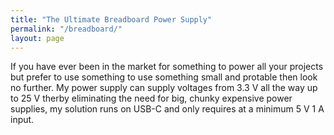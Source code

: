 ```yaml
---
title: "The Ultimate Breadboard Power Supply"
permalink: "/breadboard/"
layout: page
---
```


If you have ever been in the market for something to power all your projects but prefer to use something to use something small and protable then look no further. My power supply can supply voltages from 3.3 V all the way up to 25 V therby eliminating the need for big, chunky expensive power supplies, my solution runs on USB-C and only requires at a minimum 5 V 1 A input.    

